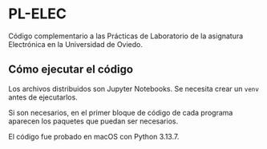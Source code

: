 # PL-ELEC

Código complementario a las Prácticas de Laboratorio de la asignatura Electrónica en la Universidad de Oviedo.

## Cómo ejecutar el código

Los archivos distribuidos son Jupyter Notebooks. Se necesita crear un ```venv``` antes de ejecutarlos. 

Si son necesarios, en el primer bloque de código de cada programa aparecen los paquetes que puedan ser necesarios.

El código fue probado en macOS con Python 3.13.7.
